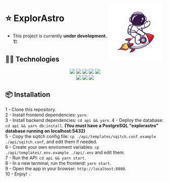 <img src="./docs/mascot-rocket.svg" align="right"
     alt="Astrocharles" width="178" height="178">

# ⭐ ExplorAstro&nbsp;&nbsp;&nbsp;&nbsp;&nbsp;&nbsp;&nbsp;

- This project is currently **under development.** 🏗️

## 👨‍💻 Technologies

<div align='center'>
        <img src="https://img.shields.io/badge/React-20232A?style=for-the-badge&logo=react&logoColor=61DAFB" />
        <img src="https://img.shields.io/badge/Redux-593D88?style=for-the-badge&logo=Redux&logoColor=white" />
        <img src="https://img.shields.io/badge/Sass-CC6699?style=for-the-badge&logo=sass&logoColor=white" />
        <img src="https://img.shields.io/badge/Leaflet-199900?style=for-the-badge&logo=leaflet&logoColor=white" />
        <img src="https://img.shields.io/badge/Bulma-00D1B2?style=for-the-badge&logo=Bulma&logoColor=white" />
        <br>
        <img src="https://img.shields.io/badge/Express-F8F8FF?style=for-the-badge&logo=express&logoColor=61DAFB" />
        <img src="https://img.shields.io/badge/PostgresQL-4169E1?style=for-the-badge&logo=Postgresql&logoColor=white" />
        <img src="https://img.shields.io/badge/Sequelize-52B0E7?style=for-the-badge&logo=sequelize&logoColor=white" />
</div>

## 📦 Installation

1 - Clone this repository.  
2 - Install frontend dependencies: `yarn`.  
3 - Install backend dependencies: `cd api && yarn`.
4 - Deploy the database: `cd api && yarn db:install`. **(You must have a PostgreSQL "explorastro" database running on localhost:5432)**  
5 - Copy the sqitch config file: `cp ./api/templates/sqitch.conf.example ./api/sqitch.conf`, and edit them if needed.  
6 - Create your own enviroment variables: `cp ./api/templates/.env.example ./api/.env` and edit them.  
7 - Run the API: `cd api && yarn start`.  
8 - In a new terminal, run the frontend: `yarn start`.  
9 - Open the app in your browser: `http://localhost:8080`.  
10 - Enjoy! 💡